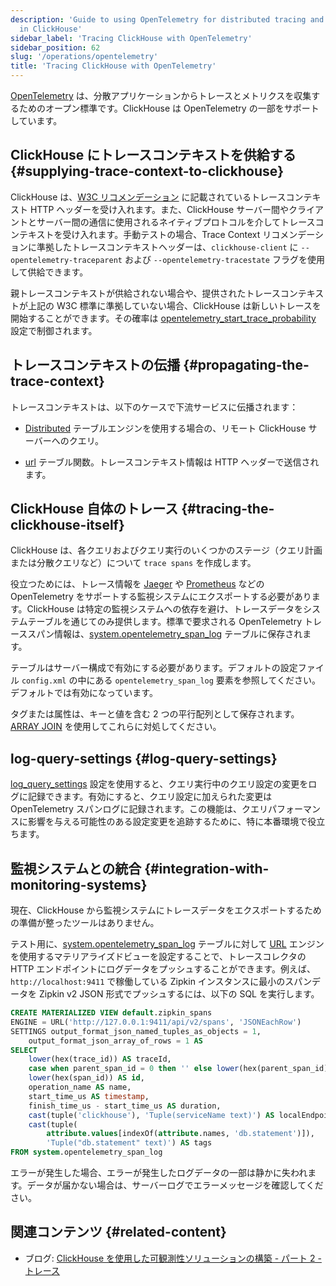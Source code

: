 ```yaml
---
description: 'Guide to using OpenTelemetry for distributed tracing and metrics collection
  in ClickHouse'
sidebar_label: 'Tracing ClickHouse with OpenTelemetry'
sidebar_position: 62
slug: '/operations/opentelemetry'
title: 'Tracing ClickHouse with OpenTelemetry'
---
```




[OpenTelemetry](https://opentelemetry.io/) は、分散アプリケーションからトレースとメトリクスを収集するためのオープン標準です。ClickHouse は OpenTelemetry の一部をサポートしています。

## ClickHouse にトレースコンテキストを供給する {#supplying-trace-context-to-clickhouse}

ClickHouse は、[W3C リコメンデーション](https://www.w3.org/TR/trace-context/) に記載されているトレースコンテキスト HTTP ヘッダーを受け入れます。また、ClickHouse サーバー間やクライアントとサーバー間の通信に使用されるネイティブプロトコルを介してトレースコンテキストを受け入れます。手動テストの場合、Trace Context リコメンデーションに準拠したトレースコンテキストヘッダーは、`clickhouse-client` に `--opentelemetry-traceparent` および `--opentelemetry-tracestate` フラグを使用して供給できます。

親トレースコンテキストが供給されない場合や、提供されたトレースコンテキストが上記の W3C 標準に準拠していない場合、ClickHouse は新しいトレースを開始することができます。その確率は [opentelemetry_start_trace_probability](/operations/settings/settings#opentelemetry_start_trace_probability) 設定で制御されます。

## トレースコンテキストの伝播 {#propagating-the-trace-context}

トレースコンテキストは、以下のケースで下流サービスに伝播されます：

* [Distributed](../engines/table-engines/special/distributed.md) テーブルエンジンを使用する場合の、リモート ClickHouse サーバーへのクエリ。

* [url](../sql-reference/table-functions/url.md) テーブル関数。トレースコンテキスト情報は HTTP ヘッダーで送信されます。

## ClickHouse 自体のトレース {#tracing-the-clickhouse-itself}

ClickHouse は、各クエリおよびクエリ実行のいくつかのステージ（クエリ計画または分散クエリなど）について `trace spans` を作成します。

役立つためには、トレース情報を [Jaeger](https://jaegertracing.io/) や [Prometheus](https://prometheus.io/) などの OpenTelemetry をサポートする監視システムにエクスポートする必要があります。ClickHouse は特定の監視システムへの依存を避け、トレースデータをシステムテーブルを通じてのみ提供します。標準で要求される OpenTelemetry トレーススパン情報は、[system.opentelemetry_span_log](../operations/system-tables/opentelemetry_span_log.md) テーブルに保存されます。

テーブルはサーバー構成で有効にする必要があります。デフォルトの設定ファイル `config.xml` の中にある `opentelemetry_span_log` 要素を参照してください。デフォルトでは有効になっています。

タグまたは属性は、キーと値を含む 2 つの平行配列として保存されます。[ARRAY JOIN](../sql-reference/statements/select/array-join.md) を使用してこれらに対処してください。

## log-query-settings {#log-query-settings}

[log_query_settings](settings/settings.md) 設定を使用すると、クエリ実行中のクエリ設定の変更をログに記録できます。有効にすると、クエリ設定に加えられた変更は OpenTelemetry スパンログに記録されます。この機能は、クエリパフォーマンスに影響を与える可能性のある設定変更を追跡するために、特に本番環境で役立ちます。

## 監視システムとの統合 {#integration-with-monitoring-systems}

現在、ClickHouse から監視システムにトレースデータをエクスポートするための準備が整ったツールはありません。

テスト用に、[system.opentelemetry_span_log](../operations/system-tables/opentelemetry_span_log.md) テーブルに対して [URL](../engines/table-engines/special/url.md) エンジンを使用するマテリアライズドビューを設定することで、トレースコレクタの HTTP エンドポイントにログデータをプッシュすることができます。例えば、`http://localhost:9411` で稼働している Zipkin インスタンスに最小のスパンデータを Zipkin v2 JSON 形式でプッシュするには、以下の SQL を実行します。

```sql
CREATE MATERIALIZED VIEW default.zipkin_spans
ENGINE = URL('http://127.0.0.1:9411/api/v2/spans', 'JSONEachRow')
SETTINGS output_format_json_named_tuples_as_objects = 1,
    output_format_json_array_of_rows = 1 AS
SELECT
    lower(hex(trace_id)) AS traceId,
    case when parent_span_id = 0 then '' else lower(hex(parent_span_id)) end AS parentId,
    lower(hex(span_id)) AS id,
    operation_name AS name,
    start_time_us AS timestamp,
    finish_time_us - start_time_us AS duration,
    cast(tuple('clickhouse'), 'Tuple(serviceName text)') AS localEndpoint,
    cast(tuple(
        attribute.values[indexOf(attribute.names, 'db.statement')]),
        'Tuple("db.statement" text)') AS tags
FROM system.opentelemetry_span_log
```

エラーが発生した場合、エラーが発生したログデータの一部は静かに失われます。データが届かない場合は、サーバーログでエラーメッセージを確認してください。

## 関連コンテンツ {#related-content}

- ブログ: [ClickHouse を使用した可観測性ソリューションの構築 - パート 2 - トレース](https://clickhouse.com/blog/storing-traces-and-spans-open-telemetry-in-clickhouse)
